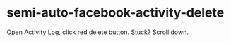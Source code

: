 # semi-auto-facebook-activity-delete
Open Activity Log, click red delete button. Stuck? Scroll down.
